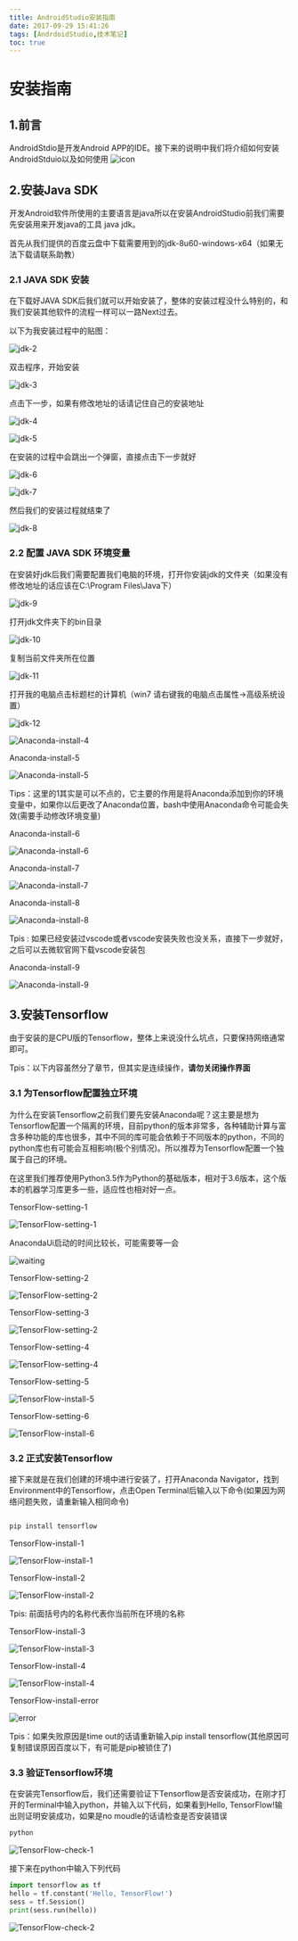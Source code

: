 ```yaml
---
title: AndroidStudio安装指南
date: 2017-09-29 15:41:26
tags: [AndrdoidStudio,技术笔记]
toc: true
---
```

# 安装指南

## 1.前言

AndroidStdio是开发Android APP的IDE。接下来的说明中我们将介绍如何安装AndroidStduio以及如何使用
![icon](http://ok33lph8y.bkt.clouddn.com/1.png)

<!-- more -->

## 2.安装Java SDK

开发Android软件所使用的主要语言是java所以在安装AndroidStudio前我们需要先安装用来开发java的工具 java jdk。

首先从我们提供的百度云盘中下载需要用到的jdk-8u60-windows-x64（如果无法下载请联系助教）

### 2.1 JAVA SDK 安装

在下载好JAVA SDK后我们就可以开始安装了，整体的安装过程没什么特别的，和我们安装其他软件的流程一样可以一路Next过去。

以下为我安装过程中的贴图：



![jdk-2](http://ok33lph8y.bkt.clouddn.com/2.png)

双击程序，开始安装

![jdk-3](http://ok33lph8y.bkt.clouddn.com/3.png)

点击下一步，如果有修改地址的话请记住自己的安装地址

![jdk-4](http://ok33lph8y.bkt.clouddn.com/4.png)

![jdk-5](http://ok33lph8y.bkt.clouddn.com/5.png)

在安装的过程中会跳出一个弹窗，直接点击下一步就好

![jdk-6](http://ok33lph8y.bkt.clouddn.com/6.png)

![jdk-7](http://ok33lph8y.bkt.clouddn.com/7.png)

然后我们的安装过程就结束了

![jdk-8](http://ok33lph8y.bkt.clouddn.com/8.png)
### 2.2 配置 JAVA SDK 环境变量

在安装好jdk后我们需要配置我们电脑的环境，打开你安装jdk的文件夹（如果没有修改地址的话应该在C:\Program Files\Java下）

![jdk-9](http://ok33lph8y.bkt.clouddn.com/9.png)

打开jdk文件夹下的bin目录

![jdk-10](http://ok33lph8y.bkt.clouddn.com/10.png)

复制当前文件夹所在位置

![jdk-11](http://ok33lph8y.bkt.clouddn.com/11.png)

打开我的电脑点击标题栏的计算机（win7 请右键我的电脑点击属性->高级系统设置）

![jdk-12](http://ok33lph8y.bkt.clouddn.com/12.png)






![Anaconda-install-4](http://ox0sjjwt5.bkt.clouddn.com/18-3-11/37590487.jpg)

Anaconda-install-5

![Anaconda-install-5](http://ox0sjjwt5.bkt.clouddn.com/18-3-11/34334942.jpg)

Tips：这里的1其实是可以不点的，它主要的作用是将Anaconda添加到你的环境变量中，如果你以后更改了Anaconda位置，bash中使用Anaconda命令可能会失效(需要手动修改环境变量)

Anaconda-install-6

![Anaconda-install-6](http://ox0sjjwt5.bkt.clouddn.com/18-3-11/51414653.jpg)

Anaconda-install-7

![Anaconda-install-7](http://ox0sjjwt5.bkt.clouddn.com/18-3-11/35164873.jpg)

Anaconda-install-8

![Anaconda-install-8](http://ox0sjjwt5.bkt.clouddn.com/18-3-11/20099441.jpg)

Tpis : 如果已经安装过vscode或者vscode安装失败也没关系，直接下一步就好，之后可以去微软官网下载vscode安装包

Anaconda-install-9

![Anaconda-install-9](http://ox0sjjwt5.bkt.clouddn.com/18-3-11/67023783.jpg)

## 3.安装Tensorflow

由于安装的是CPU版的Tensorflow，整体上来说没什么坑点，只要保持网络通常即可。

Tpis：以下内容虽然分了章节，但其实是连续操作，**请勿关闭操作界面**

### 3.1 为Tensorflow配置独立环境

为什么在安装Tensorflow之前我们要先安装Anaconda呢？这主要是想为Tensorflow配置一个隔离的环境，目前python的版本非常多，各种辅助计算与富含多种功能的库也很多，其中不同的库可能会依赖于不同版本的python，不同的python库也有可能会互相影响(极个别情况)。所以推荐为Tensorflow配置一个独属于自己的环境。

在这里我们推荐使用Python3.5作为Python的基础版本，相对于3.6版本，这个版本的机器学习库更多一些，适应性也相对好一点。

TensorFlow-setting-1

![TensorFlow-setting-1](http://ox0sjjwt5.bkt.clouddn.com/18-3-11/87298029.jpg)

AnacondaUi启动的时间比较长，可能需要等一会

![waiting](http://ox0sjjwt5.bkt.clouddn.com/18-3-11/83024932.jpg)

TensorFlow-setting-2

![TensorFlow-setting-2](http://ox0sjjwt5.bkt.clouddn.com/18-3-11/89943739.jpg)

TensorFlow-setting-3

![TensorFlow-setting-2](http://ox0sjjwt5.bkt.clouddn.com/18-3-11/6830634.jpg)

TensorFlow-setting-4

![TensorFlow-setting-4](http://ox0sjjwt5.bkt.clouddn.com/18-3-11/61235229.jpg)

TensorFlow-setting-5

![TensorFlow-install-5](http://ox0sjjwt5.bkt.clouddn.com/18-3-11/99216583.jpg)

TensorFlow-setting-6

![TensorFlow-install-6](http://ox0sjjwt5.bkt.clouddn.com/18-3-11/95243812.jpg)

### 3.2 正式安装Tensorflow

接下来就是在我们创建的环境中进行安装了，打开Anaconda Navigator，找到Environment中的Tensorflow，点击Open Terminal后输入以下命令(如果因为网络问题失败，请重新输入相同命令)

```bash

pip install tensorflow

```

TensorFlow-install-1

![TensorFlow-install-1](http://ox0sjjwt5.bkt.clouddn.com/18-3-11/95758287.jpg)

TensorFlow-install-2

![TensorFlow-install-2](http://ox0sjjwt5.bkt.clouddn.com/18-3-11/50310869.jpg)

Tpis: 前面括号内的名称代表你当前所在环境的名称

TensorFlow-install-3

![TensorFlow-install-3](http://ox0sjjwt5.bkt.clouddn.com/18-3-11/34712426.jpg)

TensorFlow-install-4

![TensorFlow-install-4](http://ox0sjjwt5.bkt.clouddn.com/18-3-11/17675344.jpg)

TensorFlow-install-error

![error](http://ox0sjjwt5.bkt.clouddn.com/18-3-11/81569950.jpg)

Tpis：如果失败原因是time out的话请重新输入pip install tensorflow(其他原因可复制错误原因百度以下，有可能是pip被锁住了)

### 3.3 验证Tensorflow环境

在安装完Tensorflow后，我们还需要验证下Tensorflow是否安装成功，在刚才打开的Terminal中输入python，并输入以下代码，如果看到Hello, TensorFlow!输出则证明安装成功，如果是no moudle的话请检查是否安装错误

```bash
python
```

![TensorFlow-check-1](http://ox0sjjwt5.bkt.clouddn.com/18-3-11/94025000.jpg)

接下来在python中输入下列代码

```python
import tensorflow as tf
hello = tf.constant('Hello, TensorFlow!')
sess = tf.Session()
print(sess.run(hello))
```

![TensorFlow-check-2](http://ox0sjjwt5.bkt.clouddn.com/18-3-11/26151015.jpg)
